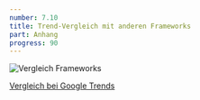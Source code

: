 ```yaml
---
number: 7.10
title: Trend-Vergleich mit anderen Frameworks
part: Anhang
progress: 90
---
```


![Vergleich Frameworks](../images/screenshots/framework-comparison.png)

[Vergleich bei Google Trends](http://www.google.de/trends/explore#q=angularjs%20%2B%20angular.js%2C%20emberjs%20%2B%20ember.js%2C%20backbonejs%20%2B%20backbone.js%2C%20knockoutjs%20%2B%20knockout.jsr&cmpt=q)
